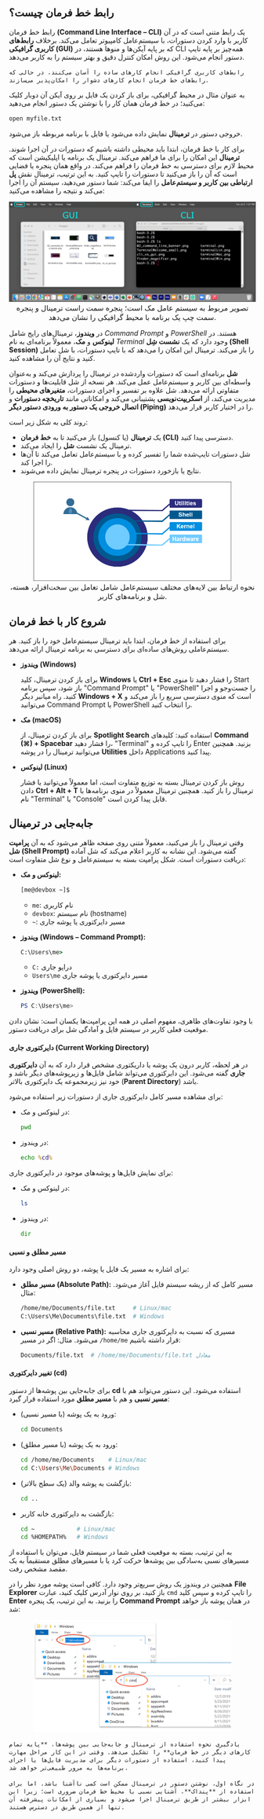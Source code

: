 ## رابط خط فرمان چیست؟

رابط خط فرمان **(Command Line Interface – CLI)** یک رابط متنی است که در آن کاربر با وارد کردن دستورات، با سیستم‌عامل کامپیوتر تعامل می‌کند. برخلاف **رابط‌های کاربری گرافیکی (GUI)** که بر پایه آیکن‌ها و منوها هستند، در CLI همه‌چیز بر پایه تایپ دستور انجام می‌شود. این روش امکان کنترل دقیق و بهتر سیستم را به کاربر می‌دهد.

```admonish quote title="نقل قول"
رابط‌های کاربری گرافیکی انجام کارهای ساده را آسان می‌کنند، در حالی که رابط‌های خط فرمان انجام کارهای دشوار را امکان‌پذیر می‌سازند.
```

به عنوان مثال در محیط گرافیکی، برای باز کردن یک فایل بر روی آیکن آن دوبار کلیک می‌کنید؛ در خط فرمان همان کار را با نوشتن یک دستور انجام می‌دهید:

```sh
open myfile.txt
```

خروجی دستور در **ترمینال** نمایش داده می‌شود یا فایل با برنامه مربوطه باز می‌شود.

برای کار با خط فرمان، ابتدا باید محیطی داشته باشیم که دستورات در آن اجرا شوند. **ترمینال** این امکان را برای ما فراهم می‌کند. ترمینال یک برنامه یا اپلیکیشن است که محیط لازم برای دسترسی به خط فرمان را فراهم می‌کند. در واقع همان پنجره یا فضایی است که آن را باز می‌کنید تا دستورات را تایپ کنید. به این ترتیب، ترمینال نقش **پل ارتباطی بین کاربر و سیستم‌عامل** را ایفا می‌کند: شما دستور می‌دهید، سیستم آن را اجرا می‌کند و نتیجه را مشاهده می‌کنید:

<div style="text-align: center;">
  <img src="../files/pandoc/gui-vs-cli.png" 
    alt="تفاوت محیط گرافیکی و خط فرمان" 
    title="تفاوت محیط گرافیکی و خط فرمان"
    style="max-width: 100%; height: auto;">
  <figcaption style="font-size: 15px">
    تصویر مربوط به سیستم عامل مک است؛ پنجره سمت راست ترمینال و پنجره سمت چپ یک برنامه با محیط گرافیکی را نشان می‌دهد.
  </figcaption>
</div>

در **ویندوز**، ترمینال‌های رایج شامل _Command Prompt_ و _PowerShell_ هستند. در **لینوکس** و **مک**، معمولاً برنامه‌ای به نام _Terminal_ وجود دارد که یک **نشست شِل (Shell Session)** را باز می‌کند. ترمینال این امکان را می‌دهد که با تایپ دستورات، با شل تعامل کنید و نتایج آن را مشاهده کنید.

**شل** برنامه‌ای است که دستورات واردشده در ترمینال را پردازش می‌کند و به‌عنوان واسطه‌ای بین کاربر و سیستم‌عامل عمل می‌کند. هر نسخه از شل قابلیت‌ها و دستورات متفاوتی ارائه می‌دهد. شل علاوه بر تفسیر و اجرای دستورات، **متغیرهای محیطی** را مدیریت می‌کند، از **اسکریپت‌نویسی** پشتیبانی می‌کند و امکاناتی مانند **تاریخچه دستورات** و **اتصال خروجی یک دستور به ورودی دستور دیگر (Piping)** را در اختیار کاربر قرار می‌دهد.

روند کلی به شکل زیر است:

- یک **ترمینال** (یا کنسول) باز می‌کنید تا به **خط فرمان (CLI)** دسترسی پیدا کنید.
- ترمینال یک نشست **شل** را ایجاد می‌کند.
- شل دستورات تایپ‌شده شما را تفسیر کرده و با سیستم‌عامل تعامل می‌کند تا آن‌ها را اجرا کند.
- نتایج یا بازخورد دستورات در پنجره ترمینال نمایش داده می‌شوند.

<div style="text-align: center;">
  <img src="../files/pandoc/os-layers-communication.png" 
    alt="ارتباط بین لایه‌های سیستم‌عامل" 
    title="ارتباط بین لایه‌های سیستم‌عامل"
    style="max-width: 80%; height: auto;">
  <figcaption style="font-size: 15px">
    نحوه ارتباط بین لایه‌های مختلف سیستم‌عامل شامل تعامل بین سخت‌افزار، هسته، شل و برنامه‌های کاربر.
  </figcaption>
</div>

## شروع کار با خط فرمان

برای استفاده از خط فرمان، ابتدا باید ترمینال سیستم‌عامل خود را باز کنید. هر سیستم‌عاملی روش‌های ساده‌ای برای دسترسی به برنامه ترمینال ارائه می‌دهد.

- **ویندوز (Windows)**

  برای باز کردن ترمینال، کلید **Windows** یا **Ctrl + Esc** را فشار دهید تا منوی Start باز شود، سپس برنامه "Command Prompt" یا "PowerShell" را جست‌وجو و اجرا کنید.
  راه میانبر دیگر **Windows + X** است که منوی دسترسی سریع را باز می‌کند و می‌توانید Command Prompt یا PowerShell را انتخاب کنید.

- **مک (macOS)**

  برای باز کردن ترمینال، از **Spotlight Search** استفاده کنید: کلیدهای **Command (⌘) + Spacebar** را فشار دهید، "Terminal" را تایپ کرده و Enter بزنید.
  همچنین می‌توانید ترمینال را در پوشه **Utilities** داخل Applications پیدا کنید.

- **لینوکس (Linux)**

  روش باز کردن ترمینال بسته به توزیع متفاوت است، اما معمولاً می‌توانید با فشار دادن **Ctrl + Alt + T** ترمینال را باز کنید.
  همچنین ترمینال معمولاً در منوی برنامه‌ها با نام "Terminal" یا "Console" قابل پیدا کردن است.

## جا‌به‌جایی در ترمینال

وقتی ترمینال را باز می‌کنید، معمولاً متنی روی صفحه ظاهر می‌شود که به آن **پرامپت شل (Shell Prompt)** گفته می‌شود. این نشانه به کاربر اعلام می‌کند که شل آماده دریافت دستورات است. شکل پرامپت بسته به سیستم‌عامل و نوع شل متفاوت است:

- **لینوکس و مک:**

  ```sh
  [me@devbox ~]$
  ```

  - `me`: نام کاربری
  - `devbox`: نام سیستم (hostname)
  - `~`: مسیر دایرکتوری یا پوشه جاری

- **ویندوز (Windows – Command Prompt):**

  ```bat
  C:\Users\me>
  ```

  - `C:` درایو جاری
  - `Users\me` مسیر دایرکتوری یا پوشه جاری

- **ویندوز (PowerShell):**

  ```powershell
  PS C:\Users\me>
  ```

با وجود تفاوت‌های ظاهری، مفهوم اصلی در همه این پرامپت‌ها یکسان است: نشان دادن موقعیت فعلی کاربر در سیستم فایل و آمادگی شل برای دریافت دستور.

#### دایرکتوری جاری (Current Working Directory)

در هر لحظه، کاربر درون یک پوشه یا داریکتوری مشخص قرار دارد که به آن **دایرکتوری جاری** گفته می‌شود. این دایرکتوری می‌تواند شامل فایل‌ها و زیرپوشه‌های دیگر باشد و خود نیز زیرمجموعه یک دایرکتوری بالاتر (**Parent Directory**) باشد.

برای مشاهده مسیر کامل دایرکتوری جاری از دستورات زیر استفاده می‌شود:

- در لینوکس و مک:

  ```sh
  pwd
  ```

- در ویندوز:

  ```bat
  echo %cd%
  ```

برای نمایش فایل‌ها و پوشه‌های موجود در دایرکتوری جاری:

- در لینوکس و مک:

  ```sh
  ls
  ```

- در ویندوز:

  ```bat
  dir
  ```

#### مسیر مطلق و نسبی

برای اشاره به مسیر یک فایل یا پوشه، دو روش اصلی وجود دارد:

- **مسیر مطلق (Absolute Path):** مسیر کامل که از ریشه سیستم فایل آغاز می‌شود.
  مثال:

  ```sh
  /home/me/Documents/file.txt     # Linux/mac
  C:\Users\Me\Documents\file.txt  # Windows
  ```

- **مسیر نسبی (Relative Path):** مسیری که نسبت به دایرکتوری جاری محاسبه می‌شود.
  مثال: اگر در مسیر `/home/me` قرار داشته باشیم:

  ```sh
  Documents/file.txt  # /home/me/Documents/file.txt معادل
  ```

#### تغییر دایرکتوری (cd)

برای جابه‌جایی بین پوشه‌ها از دستور **cd** استفاده می‌شود. این دستور می‌تواند هم با **مسیر نسبی** و هم با **مسیر مطلق** مورد استفاده قرار گیرد:

- ورود به یک پوشه (با مسیر نسبی):

  ```sh
  cd Documents
  ```

- ورود به یک پوشه (با مسیر مطلق):

  ```sh
  cd /home/me/Documents    # Linux/mac
  cd C:\Users\Me\Documents # Windows
  ```

- بازگشت به پوشه والد (یک سطح بالاتر):

  ```sh
  cd ..
  ```

- بازگشت به دایرکتوری خانه کاربر:

  ```sh
  cd ~            # Linux/mac
  cd %HOMEPATH%   # Windows
  ```

به این ترتیب، بسته به موقعیت فعلی شما در سیستم فایل، می‌توان با استفاده از مسیرهای نسبی به‌سادگی بین پوشه‌ها حرکت کرد یا با مسیرهای مطلق مستقیماً به یک مقصد مشخص رفت.

همچنین در ویندوز یک روش سریع‌تر وجود دارد. کافی است پوشه مورد نظر را در **File Explorer** باز کنید، بر روی نوار آدرس کلیک کنید، عبارت `cmd` را تایپ کرده و سپس کلید **Enter** را بزنید. به این ترتیب، یک پنجره **Command Prompt** در همان پوشه باز خواهد شد:

<div style="text-align: center;">
  <img src="../files/pandoc/open-folder-in-cmd.webp" 
    alt="باز کردن پوشه در cmd" 
    title="باز کردن پوشه در cmd"
    style="max-width: 80%; height: auto;">
</div>

```admonish tip title="نکته"
یادگیری نحوه استفاده از ترمینال و جا‌به‌جایی بین پوشه‌ها، **پایه تمام کارهای دیگر در خط فرمان** را تشکیل می‌دهد. وقتی در این کار مراحل مهارت پیدا کنید، استفاده از دستورات دیگر برای مدیریت فایل‌ها یا اجرای برنامه‌ها به مرور طبیعی‌تر خواهد شد.

در نگاه اول، نوشتن دستور در ترمینال ممکن است کمی ناآشنا باشد. اما برای استفاده از **پنداک**، آشنایی نسبی با محیط خط فرمان ضروری است؛ زیرا این ابزار بیشتر از طریق ترمینال اجرا می‌شود و بسیاری از امکانات پیشرفته آن تنها از همین طریق در دسترس هستند.
```
